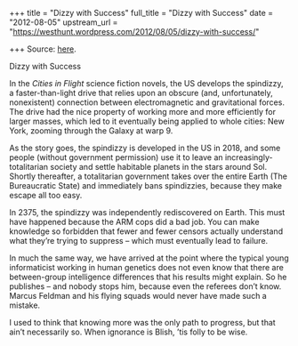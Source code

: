 +++
title = "Dizzy with Success"
full_title = "Dizzy with Success"
date = "2012-08-05"
upstream_url = "https://westhunt.wordpress.com/2012/08/05/dizzy-with-success/"

+++
Source: [here](https://westhunt.wordpress.com/2012/08/05/dizzy-with-success/).

Dizzy with Success

In the *Cities in Flight* science fiction novels, the US develops the
spindizzy, a faster-than-light drive that relies upon an obscure (and,
unfortunately, nonexistent) connection between electromagnetic and
gravitational forces. The drive had the nice property of working more
and more efficiently for larger masses, which led to it eventually being
applied to whole cities: New York, zooming through the Galaxy at warp 9.

As the story goes, the spindizzy is developed in the US in 2018, and
some people (without government permission) use it to leave an
increasingly-totalitarian society and settle habitable planets in the
stars around Sol. Shortly thereafter, a totalitarian government takes
over the entire Earth (The Bureaucratic State) and immediately bans
spindizzies, because they make escape all too easy.

In 2375, the spindizzy was independently rediscovered on Earth. This
must have happened because the ARM cops did a bad job. You can make
knowledge so forbidden that fewer and fewer censors actually understand
what they’re trying to suppress – which must eventually lead to failure.

In much the same way, we have arrived at the point where the typical
young informaticist working in human genetics does not even know that
there are between-group intelligence differences that his results might
explain. So he publishes – and nobody stops him, because even the
referees don’t know. Marcus Feldman and his flying squads would never
have made such a mistake.

I used to think that knowing more was the only path to progress, but
that ain’t necessarily so. When ignorance is Blish, ’tis folly to be
wise.

